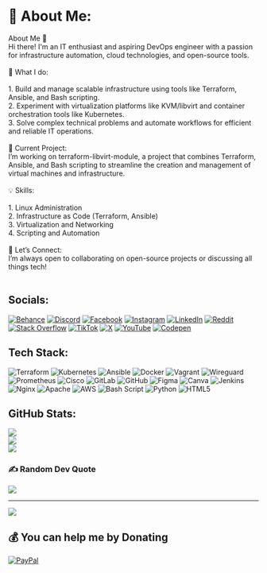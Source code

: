 <!--
**giddy624/giddy624** is a ✨ _special_ ✨ repository because its `README.md` (this file) appears on your GitHub profile.

Here are some ideas to get you started:

- 🔭 I’m currently working on ...
- 🌱 I’m currently learning ...
- 👯 I’m looking to collaborate on ...
- 🤔 I’m looking for help with ...
- 💬 Ask me about ...
- 📫 How to reach me: ...
- 😄 Pronouns: ...
- ⚡ Fun fact: ...
-->
# 💫 About Me:
About Me 👋<br>Hi there! I'm an IT enthusiast and aspiring DevOps engineer with a passion for infrastructure automation, cloud technologies, and open-source tools.<br><br>🌟 What I do:<br><br>1. Build and manage scalable infrastructure using tools like Terraform, Ansible, and Bash scripting.<br>2. Experiment with virtualization platforms like KVM/libvirt and container orchestration tools like Kubernetes.<br>3. Solve complex technical problems and automate workflows for efficient and reliable IT operations.<br><br>🚀 Current Project:<br>I’m working on terraform-libvirt-module, a project that combines Terraform, Ansible, and Bash scripting to streamline the creation and management of virtual machines and infrastructure.<br><br>💡 Skills:<br><br>1. Linux Administration<br>2. Infrastructure as Code (Terraform, Ansible)<br>3. Virtualization and Networking<br>4. Scripting and Automation<br><br>🔗 Let’s Connect:<br>I’m always open to collaborating on open-source projects or discussing all things tech!<br><br>


## Socials:
[![Behance](https://img.shields.io/badge/Behance-1769ff?logo=behance&logoColor=white)](https://behance.net/gedion) [![Discord](https://img.shields.io/badge/Discord-%237289DA.svg?logo=discord&logoColor=white)](https://discord.gg/jkennie_m) [![Facebook](https://img.shields.io/badge/Facebook-%231877F2.svg?logo=Facebook&logoColor=white)](https://facebook.com/gedion.kiprotich.16) [![Instagram](https://img.shields.io/badge/Instagram-%23E4405F.svg?logo=Instagram&logoColor=white)](https://instagram.com/gedion.kiprotich.16) [![LinkedIn](https://img.shields.io/badge/LinkedIn-%230077B5.svg?logo=linkedin&logoColor=white)](https://linkedin.com/in/gedion-kiprotich) [![Reddit](https://img.shields.io/badge/Reddit-%23FF4500.svg?logo=Reddit&logoColor=white)](https://reddit.com/user/giddy624) [![Stack Overflow](https://img.shields.io/badge/-Stackoverflow-FE7A16?logo=stack-overflow&logoColor=white)](https://stackoverflow.com/users/28323157) [![TikTok](https://img.shields.io/badge/TikTok-%23000000.svg?logo=TikTok&logoColor=white)](https://tiktok.com/@@kiprotich_gedion) [![X](https://img.shields.io/badge/X-black.svg?logo=X&logoColor=white)](https://x.com/@kiprotich_gidii) [![YouTube](https://img.shields.io/badge/YouTube-%23FF0000.svg?logo=YouTube&logoColor=white)](https://youtube.com/@gedionkiprotich3) [![Codepen](https://img.shields.io/badge/Codepen-000000?style=for-the-badge&logo=codepen&logoColor=white)](https://codepen.io/gedion) 

## Tech Stack:
![Terraform](https://img.shields.io/badge/terraform-%235835CC.svg?style=for-the-badge&logo=terraform&logoColor=white) ![Kubernetes](https://img.shields.io/badge/kubernetes-%23326ce5.svg?style=for-the-badge&logo=kubernetes&logoColor=white) ![Ansible](https://img.shields.io/badge/ansible-%231A1918.svg?style=for-the-badge&logo=ansible&logoColor=white) ![Docker](https://img.shields.io/badge/docker-%230db7ed.svg?style=for-the-badge&logo=docker&logoColor=white) ![Vagrant](https://img.shields.io/badge/vagrant-%231563FF.svg?style=for-the-badge&logo=vagrant&logoColor=white) ![Wireguard](https://img.shields.io/badge/wireguard-%2388171A.svg?style=for-the-badge&logo=wireguard&logoColor=white) ![Prometheus](https://img.shields.io/badge/Prometheus-E6522C?style=for-the-badge&logo=Prometheus&logoColor=white) ![Cisco](https://img.shields.io/badge/cisco-%23049fd9.svg?style=for-the-badge&logo=cisco&logoColor=black) ![GitLab](https://img.shields.io/badge/gitlab-%23181717.svg?style=for-the-badge&logo=gitlab&logoColor=white) ![GitHub](https://img.shields.io/badge/github-%23121011.svg?style=for-the-badge&logo=github&logoColor=white) ![Figma](https://img.shields.io/badge/figma-%23F24E1E.svg?style=for-the-badge&logo=figma&logoColor=white) ![Canva](https://img.shields.io/badge/Canva-%2300C4CC.svg?style=for-the-badge&logo=Canva&logoColor=white) ![Jenkins](https://img.shields.io/badge/jenkins-%232C5263.svg?style=for-the-badge&logo=jenkins&logoColor=white) ![Nginx](https://img.shields.io/badge/nginx-%23009639.svg?style=for-the-badge&logo=nginx&logoColor=white) ![Apache](https://img.shields.io/badge/apache-%23D42029.svg?style=for-the-badge&logo=apache&logoColor=white) ![AWS](https://img.shields.io/badge/AWS-%23FF9900.svg?style=for-the-badge&logo=amazon-aws&logoColor=white) ![Bash Script](https://img.shields.io/badge/bash_script-%23121011.svg?style=for-the-badge&logo=gnu-bash&logoColor=white) ![Python](https://img.shields.io/badge/python-3670A0?style=for-the-badge&logo=python&logoColor=ffdd54) ![HTML5](https://img.shields.io/badge/html5-%23E34F26.svg?style=for-the-badge&logo=html5&logoColor=white)
## GitHub Stats:
![](https://github-readme-stats.vercel.app/api?username=giddy624&theme=dark&hide_border=false&include_all_commits=false&count_private=false)<br/>
![](https://github-readme-streak-stats.herokuapp.com/?user=giddy624&theme=dark&hide_border=false)<br/>
![](https://github-readme-stats.vercel.app/api/top-langs/?username=giddy624&theme=dark&hide_border=false&include_all_commits=false&count_private=false&layout=compact)

### ✍️ Random Dev Quote
![](https://quotes-github-readme.vercel.app/api?type=horizontal&theme=radical)

---
[![](https://visitcount.itsvg.in/api?id=giddy624&icon=0&color=0)](https://visitcount.itsvg.in)

  ## 💰 You can help me by Donating
  [![PayPal](https://img.shields.io/badge/PayPal-00457C?style=for-the-badge&logo=paypal&logoColor=white)](https://paypal.me/kiprotichgidii48@yahoo.com) 

  
<!-- Proudly created with GPRM ( https://gprm.itsvg.in ) -->
